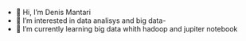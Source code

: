 - 👋 Hi, I’m Denis Mantari
- 👀 I’m interested in data analisys and big data-
- 🌱 I’m currently learning big data whith hadoop and jupiter notebook

<!---
dmantarill/dmantarill is a ✨ special ✨ repository because its `README.md` (this file) appears on your GitHub profile.
You can click the Preview link to take a look at your changes.
--->
